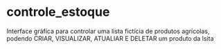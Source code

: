 # controle_estoque
Interface gráfica para controlar uma lista fictícia de produtos agrícolas, podendo CRIAR, VISUALIZAR, ATUALIAR E DELETAR um produto da lsita
